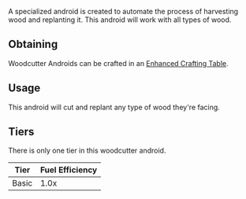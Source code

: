 A specialized android is created to automate the process of harvesting wood and replanting it.
This android will work with all types of wood.

## Obtaining
Woodcutter Androids can be crafted in an [Enhanced Crafting Table](https://github.com/Slimefun/Slimefun4/wiki/Enhanced-Crafting-Table).

## Usage
This android will cut and replant any type of wood they're facing.

## Tiers
There is only one tier in this woodcutter android.

| Tier | Fuel Efficiency |
| ---- | --------------- |
| Basic | 1.0x |
